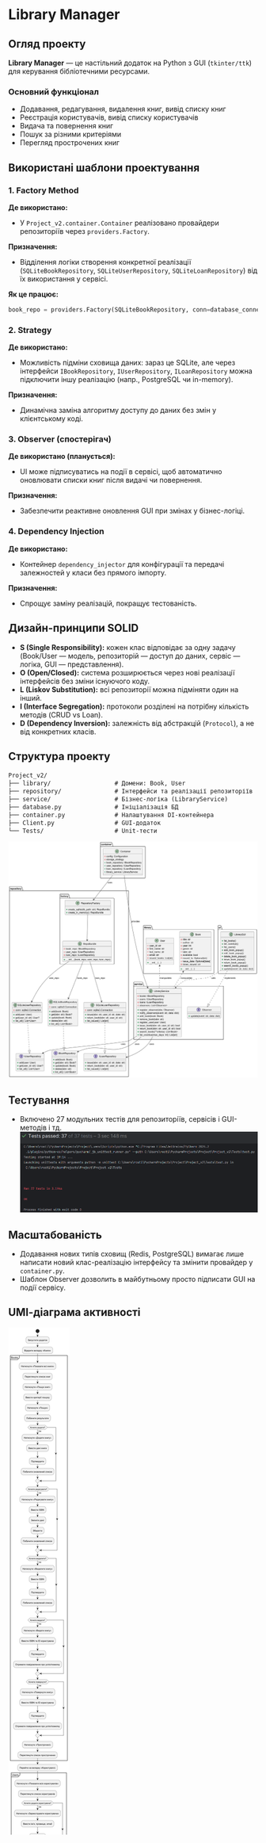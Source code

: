 # Library Manager

## Огляд проекту

**Library Manager** — це настільний додаток на Python з GUI (`tkinter/ttk`) для керування бібліотечними ресурсами.

### Основний функціонал

* Додавання, редагування, видалення книг, вивід списку книг
* Реєстрація користувачів, вивід списку користувачів
* Видача та повернення книг
* Пошук за різними критеріями
* Перегляд прострочених книг

## Використані шаблони проектування

### 1. **Factory Method**

**Де використано:**

* У `Project_v2.container.Container` реалізовано провайдери репозиторіїв через `providers.Factory`.

**Призначення:**

* Відділення логіки створення конкретної реалізації (`SQLiteBookRepository`, `SQLiteUserRepository`, `SQLiteLoanRepository`) від їх використання у сервісі.

**Як це працює:**

```python
book_repo = providers.Factory(SQLiteBookRepository, conn=database_connection)
```

### 2. **Strategy**

**Де використано:**

* Можливість підміни сховища даних: зараз це SQLite, але через інтерфейси `IBookRepository`, `IUserRepository`, `ILoanRepository` можна підключити іншу реалізацію (напр., PostgreSQL чи in-memory).

**Призначення:**

* Динамічна заміна алгоритму доступу до даних без змін у клієнтському коді.

### 3. **Observer (спостерігач)**

**Де використано (планується):**

* UI може підписуватись на події в сервісі, щоб автоматично оновлювати списки книг після видачі чи повернення.

**Призначення:**

* Забезпечити реактивне оновлення GUI при змінах у бізнес-логіці.

### 4. **Dependency Injection**

**Де використано:**

* Контейнер `dependency_injector` для конфігурації та передачі залежностей у класи без прямого імпорту.

**Призначення:**

* Спрощує заміну реалізацій, покращує тестованість.

## Дизайн-принципи SOLID

* **S (Single Responsibility):** кожен клас відповідає за одну задачу (Book/User — модель, репозиторій — доступ до даних, сервіс — логіка, GUI — представлення).
* **O (Open/Closed):** система розширюється через нові реалізації інтерфейсів без зміни існуючого коду.
* **L (Liskov Substitution):** всі репозиторії можна підміняти один на інший.
* **I (Interface Segregation):** протоколи розділені на потрібну кількість методів (CRUD vs Loan).
* **D (Dependency Inversion):** залежність від абстракцій (`Protocol`), а не від конкретних класів.

## Структура проекту

```
Project_v2/
├── library/                  # Домени: Book, User
├── repository/               # Інтерфейси та реалізації репозиторіїв
├── service/                  # Бізнес-логіка (LibraryService)
├── database.py               # Ініціалізація БД
├── container.py              # Налаштування DI-контейнера
├── Client.py                 # GUI-додаток
└── Tests/                    # Unit-тести
```
![img.png](img.png)
## Тестування

* Включено 27 модульних тестів для репозиторіїв, сервісів і GUI-методів і тд.
![img_1.png](img_1.png)
## Масштабованість

* Додавання нових типів сховищ (Redis, PostgreSQL) вимагає лише написати новий клас-реалізацію інтерфейсу та змінити провайдер у `container.py`.
* Шаблон Observer дозволить в майбутньому просто підписати GUI на події сервісу.

## UMl-діаграма активності
![img_3.png](img_3.png)
